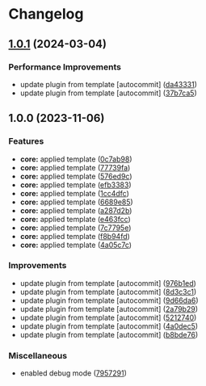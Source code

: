 # Changelog

## [1.0.1](https://github.com/kc-workspace/asdf-gradle/compare/v1.0.0...v1.0.1) (2024-03-04)


### Performance Improvements

* update plugin from template [autocommit] ([da43331](https://github.com/kc-workspace/asdf-gradle/commit/da4333194bf72eb7ca76543c2be50d96c7ecb368))
* update plugin from template [autocommit] ([37b7ca5](https://github.com/kc-workspace/asdf-gradle/commit/37b7ca5975412b76204870e56b7e0138f6cc820b))

## 1.0.0 (2023-11-06)


### Features

* **core:** applied template ([0c7ab98](https://github.com/kc-workspace/asdf-gradle/commit/0c7ab9819153e376fcea59a0fa8632e88fe40d70))
* **core:** applied template ([77739fa](https://github.com/kc-workspace/asdf-gradle/commit/77739fadea561b740621a1b3265119d0d959c507))
* **core:** applied template ([576ed9c](https://github.com/kc-workspace/asdf-gradle/commit/576ed9c1e17781865b184a1179a23e109ffee5d1))
* **core:** applied template ([efb3383](https://github.com/kc-workspace/asdf-gradle/commit/efb3383a1396557afc9d09dc2eca34df1ffc2584))
* **core:** applied template ([1cc4dfc](https://github.com/kc-workspace/asdf-gradle/commit/1cc4dfcfc7da08bcb0461b791eed4087e11a7fd1))
* **core:** applied template ([6689e85](https://github.com/kc-workspace/asdf-gradle/commit/6689e85ca5e2321f275bbfce4244bbfb5a9fd8d2))
* **core:** applied template ([a287d2b](https://github.com/kc-workspace/asdf-gradle/commit/a287d2b4608fe650576304f6c237461fde555912))
* **core:** applied template ([e463fcc](https://github.com/kc-workspace/asdf-gradle/commit/e463fcc3b7e0c1fb778b1ebac21b317ff5a6e6a9))
* **core:** applied template ([7c7795e](https://github.com/kc-workspace/asdf-gradle/commit/7c7795e890f3e9c939a32dd3f5f6bd4f294e4963))
* **core:** applied template ([f8b94fd](https://github.com/kc-workspace/asdf-gradle/commit/f8b94fd2ec7ebf200c99a5cd3a9862a00820806f))
* **core:** applied template ([4a05c7c](https://github.com/kc-workspace/asdf-gradle/commit/4a05c7c327404f31699312eaed2beb4365b366a6))


### Improvements

* update plugin from template [autocommit] ([976b1ed](https://github.com/kc-workspace/asdf-gradle/commit/976b1eda4bb85141af06419eb9b6b95e091bfa88))
* update plugin from template [autocommit] ([8d3c3c1](https://github.com/kc-workspace/asdf-gradle/commit/8d3c3c1b0d5c224a528aeed0bda8b7ed7858362a))
* update plugin from template [autocommit] ([9d66da6](https://github.com/kc-workspace/asdf-gradle/commit/9d66da6f448b9abbfade39cd811a9d2742c744e5))
* update plugin from template [autocommit] ([2a79b29](https://github.com/kc-workspace/asdf-gradle/commit/2a79b2909200863d9aaf3a0a3264a3af87e27190))
* update plugin from template [autocommit] ([5212740](https://github.com/kc-workspace/asdf-gradle/commit/521274088a45447d3df09db49b65c6656c4f893c))
* update plugin from template [autocommit] ([4a0dec5](https://github.com/kc-workspace/asdf-gradle/commit/4a0dec509c9f4680d7139767efa00dc2623b0a5f))
* update plugin from template [autocommit] ([b8bde76](https://github.com/kc-workspace/asdf-gradle/commit/b8bde76b1138fce2fa165cd58af30bc460f5c26a))


### Miscellaneous

* enabled debug mode ([7957291](https://github.com/kc-workspace/asdf-gradle/commit/7957291da26e25d3e7ead6342a781cc93c47c070))

